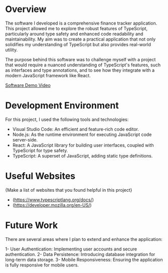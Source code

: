 # Overview

The software I developed is a comprehensive finance tracker application. This project allowed me to explore the robust features of TypeScript, particularly around type safety and enhanced code readability and maintainability. My aim was to create a practical application that not only solidifies my understanding of TypeScript but also provides real-world utility.

The purpose behind this software was to challenge myself with a project that would require a nuanced understanding of TypeScript's features, such as interfaces and type annotations, and to see how they integrate with a modern JavaScript framework like React.

[Software Demo Video](http://youtube.link.goes.here)

# Development Environment

For this project, I used the following tools and technologies:

* Visual Studio Code: An efficient and feature-rich code editor.
* Node.js: As the runtime environment for executing JavaScript code server-side.
* React: A JavaScript library for building user interfaces, coupled with TypeScript for type safety.
* TypeScript: A superset of JavaScript, adding static type definitions.


# Useful Websites

{Make a list of websites that you found helpful in this project}

- (https://www.typescriptlang.org/docs/)
- (https://developer.mozilla.org/en-US/)

# Future Work

There are several areas where I plan to extend and enhance the application:

1- User Authentication: Implementing user accounts and secure authentication.
2- Data Persistence: Introducing database integration for long-term data storage.
3- Mobile Responsiveness: Ensuring the application is fully responsive for mobile users.
